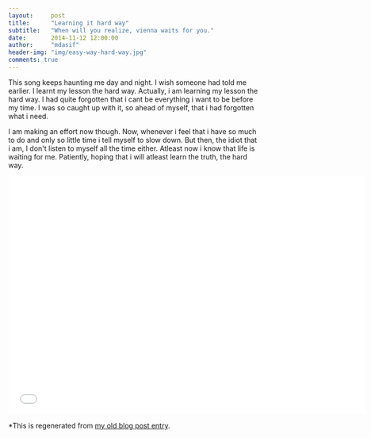 ```yaml
---
layout:     post
title:      "Learning it hard way"
subtitle:   "When will you realize, vienna waits for you."
date:       2014-11-12 12:00:00
author:     "mdasif"
header-img: "img/easy-way-hard-way.jpg"
comments: true
---
```


<p> This song keeps haunting me day and night. I wish someone had told me earlier. I learnt my lesson the hard way. 
    Actually, i am learning my lesson the hard way. I had quite forgotten that i cant be everything i want to be before my time. 
    I was so caught up with it, so ahead of myself, that i had forgotten what i need. 
<p> I am making an effort now though. Now, whenever i feel that i have so much to do and only so little time i tell myself to slow down. But then, the idiot that i am, 
  I don't listen to myself all the time either. Atleast now i know that life is waiting for me. Patiently, hoping that i will atleast learn the truth, the hard way. </p>

<iframe width="720" height="480" src="//www.youtube.com/embed/oZdiXvDU4P0" frameborder="0" allowfullscreen></iframe> 

<span class="caption text-muted">*This is regenerated from <a href="http://md-asif.blogspot.com/2009/07/slow-down-you-crazy-child.html">my old blog post entry</a>.</span>
